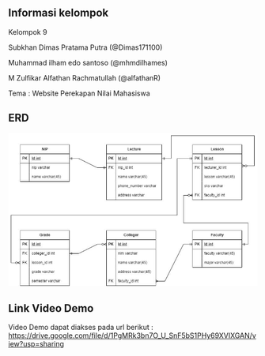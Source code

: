 ## Informasi kelompok

Kelompok 9

Subkhan Dimas Pratama Putra (@Dimas171100)

Muhammad ilham edo santoso (@mhmdilhames)

M Zulfikar Alfathan Rachmatullah (@alfathanR)

Tema : Website Perekapan Nilai Mahasiswa


## ERD
![ERD Website Perekapan Nilai Mahasiswa](public/erd.jpg)


## Link Video Demo 
Video Demo dapat diakses pada url berikut :
https://drive.google.com/file/d/1PgMRk3bn7O_U_SnF5bS1PHy69XVIXGAN/view?usp=sharing